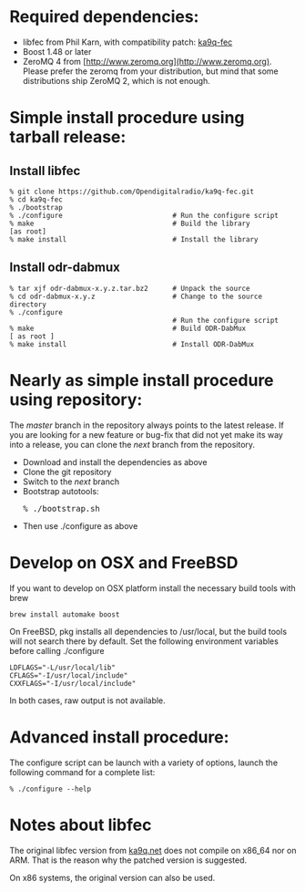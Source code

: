 Required dependencies:
======================

* libfec from Phil Karn, with compatibility patch:
[ka9q-fec](https://github.com/Opendigitalradio/ka9q-fec)
* Boost 1.48 or later
* ZeroMQ 4 from [http://www.zeromq.org](http://www.zeromq.org).
  Please prefer the zeromq from your distribution, but mind that some distributions
  ship ZeroMQ 2, which is not enough.

Simple install procedure using tarball release:
===============================================

Install libfec
--------------

    % git clone https://github.com/Opendigitalradio/ka9q-fec.git
    % cd ka9q-fec
    % ./bootstrap
    % ./configure                           # Run the configure script
    % make                                  # Build the library
    [as root]
    % make install                          # Install the library

Install odr-dabmux
------------------

    % tar xjf odr-dabmux-x.y.z.tar.bz2      # Unpack the source
    % cd odr-dabmux-x.y.z                   # Change to the source directory
    % ./configure
                                            # Run the configure script
    % make                                  # Build ODR-DabMux
    [ as root ]
    % make install                          # Install ODR-DabMux

Nearly as simple install procedure using repository:
====================================================

The *master* branch in the repository always points to the
latest release. If you are looking for a new feature or bug-fix
that did not yet make its way into a release, you can clone the
*next* branch from the repository.

* Download and install the dependencies as above
* Clone the git repository
* Switch to the *next* branch
* Bootstrap autotools: <pre>% ./bootstrap.sh</pre>
* Then use ./configure as above

Develop on OSX and FreeBSD
==========================

If you want to develop on OSX platform install the necessary build tools
with brew

    brew install automake boost

On FreeBSD, pkg installs all dependencies to /usr/local, but the build
tools will not search there by default. Set the following environment variables
before calling ./configure

    LDFLAGS="-L/usr/local/lib"
    CFLAGS="-I/usr/local/include"
    CXXFLAGS="-I/usr/local/include"


In both cases, raw output is not available.

Advanced install procedure:
===========================

The configure script can be launch with a variety of options, launch the
following command for a complete list:

    % ./configure --help

Notes about libfec
==================
The original libfec version from
[ka9q.net](http://www.ka9q.net/code/fec/fec-3.0.1.tar.bz2)
does not compile on x86\_64 nor on ARM. That is the reason why the patched
version is suggested.

On x86 systems, the original version can also be used.
